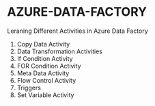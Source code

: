 # AZURE-DATA-FACTORY

Leraning Different Activities in Azure Data Factory

1) Copy Data Activity
2) Data Transformation Activities
3) If Condition Activity
4) FOR Condition Activity
5) Meta Data Activity
6) Flow Control Activity
7) Triggers
8) Set Variable Activity
